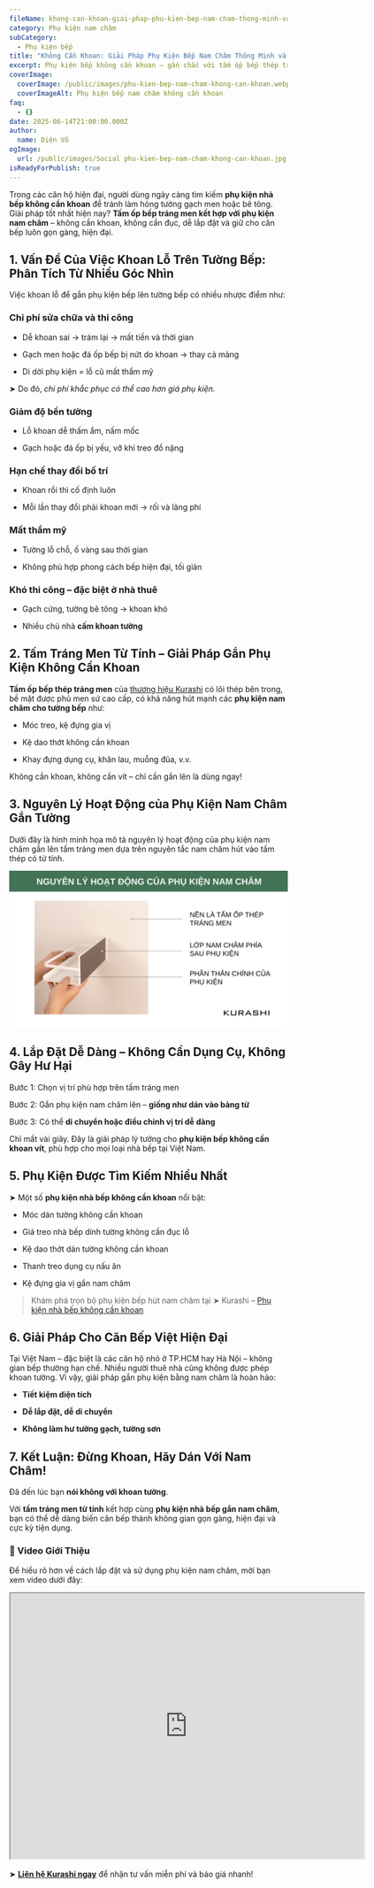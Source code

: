 ```yaml
---
fileName: khong-can-khoan-giai-phap-phu-kien-bep-nam-cham-thong-minh-va-tien-loi
category: Phụ kiện nam châm
subCategory:
  - Phụ kiện bếp
title: "Không Cần Khoan: Giải Pháp Phụ Kiện Bếp Nam Châm Thông Minh và Tiện Lợi"
excerpt: Phụ kiện bếp không cần khoan – gắn chắc với tấm ốp bếp thép tráng men từ tính.
coverImage:
  coverImage: /public/images/phu-kien-bep-nam-cham-khong-can-khoan.webp
  coverImageAlt: Phụ kiện bếp nam châm không cần khoan
faq:
  - {}
date: 2025-06-14T21:00:00.000Z
author:
  name: Diện Võ
ogImage:
  url: /public/images/Social phu-kien-bep-nam-cham-khong-can-khoan.jpg
isReadyForPublish: true
---
```

Trong các căn hộ hiện đại, người dùng ngày càng tìm kiếm **phụ kiện nhà bếp không cần khoan** để tránh làm hỏng tường gạch men hoặc bê tông. Giải pháp tốt nhất hiện nay? **Tấm ốp bếp tráng men kết hợp với phụ kiện nam châm** – không cần khoan, không cần đục, dễ lắp đặt và giữ cho căn bếp luôn gọn gàng, hiện đại.

## 1\. Vấn Đề Của Việc Khoan Lỗ Trên Tường Bếp: Phân Tích Từ Nhiều Góc Nhìn

Việc khoan lỗ để gắn phụ kiện bếp lên tường bếp có nhiều nhược điểm như:

### Chi phí sửa chữa và thi công

*   Dễ khoan sai → trám lại → mất tiền và thời gian
    
*   Gạch men hoặc đá ốp bếp bị nứt do khoan → thay cả mảng
    
*   Di dời phụ kiện = lỗ cũ mất thẩm mỹ
    

➤ Do đó, _chi phí khắc phục có thể cao hơn giá phụ kiện._

### Giảm độ bền tường

*   Lỗ khoan dễ thấm ẩm, nấm mốc
    
*   Gạch hoặc đá ốp bị yếu, vỡ khi treo đồ nặng
    

### Hạn chế thay đổi bố trí

*   Khoan rồi thì cố định luôn
    
*   Mỗi lần thay đổi phải khoan mới → rối và lãng phí
    

### Mất thẩm mỹ

*   Tường lỗ chỗ, ố vàng sau thời gian
    
*   Không phù hợp phong cách bếp hiện đại, tối giản
    

### Khó thi công – đặc biệt ở nhà thuê

*   Gạch cứng, tường bê tông → khoan khó
    
*   Nhiều chủ nhà **cấm khoan tường**
    

## 2\. Tấm Tráng Men Từ Tính – Giải Pháp Gắn Phụ Kiện Không Cần Khoan

**Tấm ốp bếp thép tráng men** của [thương hiệu Kurashi](https://www.kurashi.com.vn/) có lõi thép bên trong, bề mặt được phủ men sứ cao cấp, có khả năng hút mạnh các **phụ kiện nam châm cho tường bếp** như:

*   Móc treo, kệ đựng gia vị
    
*   Kệ dao thớt không cần khoan
    
*   Khay đựng dụng cụ, khăn lau, muỗng đũa, v.v.
    

Không cần khoan, không cần vít – chỉ cần gắn lên là dùng ngay!

## 3\. Nguyên Lý Hoạt Động của Phụ Kiện Nam Châm Gắn Tường

Dưới đây là hình minh họa mô tả nguyên lý hoạt động của phụ kiện nam châm gắn lên tấm tráng men dựa trên nguyên tắc nam châm hút vào tấm thép có từ tính.

![Nguyên lý hoạt động của phụ kiện nam châm gắn tường](/public/images/nguyen-tac-hoat-dong-cua-phu-kien-nam-cham-gan-tuong.svg)

## 4\. Lắp Đặt Dễ Dàng – Không Cần Dụng Cụ, Không Gây Hư Hại

Bước 1: Chọn vị trí phù hợp trên tấm tráng men

Bước 2: Gắn phụ kiện nam châm lên – **giống như dán vào bảng từ**

Bước 3: Có thể **di chuyển hoặc điều chỉnh vị trí dễ dàng**

Chỉ mất vài giây. Đây là giải pháp lý tưởng cho **phụ kiện bếp không cần khoan vít**, phù hợp cho mọi loại nhà bếp tại Việt Nam.

## 5\. Phụ Kiện Được Tìm Kiếm Nhiều Nhất

➤ Một số **phụ kiện nhà bếp không cần khoan** nổi bật:

*   Móc dán tường không cần khoan
    
*   Giá treo nhà bếp dính tường không cần đục lỗ
    
*   Kệ dao thớt dán tường không cần khoan
    
*   Thanh treo dụng cụ nấu ăn
    
*   Kệ đựng gia vị gắn nam châm
    

> Khám phá trọn bộ phụ kiện bếp hút nam châm tại ➤ Kurashi – [Phụ kiện nhà bếp không cần khoan](https://www.kurashi.com.vn/san-pham/phu-kien-bep)

## 6\. Giải Pháp Cho Căn Bếp Việt Hiện Đại

Tại Việt Nam – đặc biệt là các căn hộ nhỏ ở TP.HCM hay Hà Nội – không gian bếp thường hạn chế. Nhiều người thuê nhà cũng không được phép khoan tường. Vì vậy, giải pháp gắn phụ kiện bằng nam châm là hoàn hảo:

*   **Tiết kiệm diện tích**
    
*   **Dễ lắp đặt, dễ di chuyển**
    
*   **Không làm hư tường gạch, tường sơn**
    

## 7\. Kết Luận: Đừng Khoan, Hãy Dán Với Nam Châm!

Đã đến lúc bạn **nói không với khoan tường**.

Với **tấm tráng men từ tính** kết hợp cùng **phụ kiện nhà bếp gắn nam châm**, bạn có thể dễ dàng biến căn bếp thành không gian gọn gàng, hiện đại và cực kỳ tiện dụng.

### 🎥 Video Giới Thiệu

Để hiểu rõ hơn về cách lắp đặt và sử dụng phụ kiện nam châm, mời bạn xem video dưới đây:

<div data-youtube-video=""><iframe width="640" height="480" allowfullscreen="true" autoplay="false" disablekbcontrols="false" enableiframeapi="false" endtime="0" ivloadpolicy="0" loop="false" modestbranding="false" origin="" playlist="" rel="1" src="https://www.youtube-nocookie.com/embed/1SAHZSwpMLs&amp;rel=1" start="0"></iframe></div>

➤ [**Liên hệ Kurashi ngay**](https://www.kurashi.com.vn/lien-he) để nhận tư vấn miễn phí và báo giá nhanh!